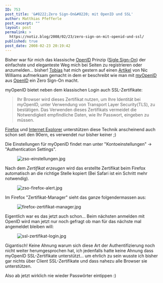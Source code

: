 ```yaml
---
ID: 753
post_title: '&#8222;Zero Sign-On&#8220; mit OpenID und SSL'
author: Matthias Pfefferle
post_excerpt: ""
layout: post
permalink: >
  https://notiz.blog/2008/02/23/zero-sign-on-mit-openid-und-ssl/
published: true
post_date: 2008-02-23 20:19:42
---
```

<!-- wp:paragraph -->
<p>Bisher war für mich das klassische <a href="http://www.openid.net">OpenID</a> Prinzip (<a href="http://de.wikipedia.org/wiki/Single_Sign-On">Sigle Sign-On</a>) der einfachste und eleganteste Weg mich bei Seiten zu registrieren oder anzumelden... bisher! <a href="http://blog.cruisr.de/">Tobias</a> hat mich gestern auf einen <a href="http://drnicwilliams.com/2008/02/22/zero-sign-on-with-client-certificates/">Artikel</a> von Nic Williams aufmerksam gemacht in dem er beschreibt wie man mit <a href="http://myopenid.com">myOpenID</a> aus <a href="http://openid.net">OpenID</a> ein Zero Sign-On macht.</p>
<!-- /wp:paragraph -->

<!-- wp:paragraph -->
<p>myOpenID bietet neben dem klassischen Login auch SSL-Zertifikate:</p>
<!-- /wp:paragraph -->

<!-- wp:quote -->
<blockquote class="wp-block-quote">
	<p>Ihr Browser wird dieses Zertifikat nutzen, um Ihre Identität bei myOpenID, unter Verwendung von Transport Layer Security(TLS), zu bestätigen. Das Verwenden dieses Zertifikats vermeidet die Notwendigkeit empfindliche Daten, wie Ihr Passwort, eingeben zu müssen.</p>
</blockquote>
<!-- /wp:quote -->

<!-- wp:paragraph -->
<p><a href="http://www.mozilla.com/">Firefox</a> und <a href="http://www.microsoft.com/germany/windows/products/winfamily/ie/default.mspx">Internet Explorer</a> unterstützen diese Technik anscheinend auch schon seit den 90ern, es verwendet nur bisher keiner ;)</p>
<!-- /wp:paragraph -->

<!-- wp:paragraph -->
<p>Die Einstellungen für myOpenID findet man unter "Kontoeinstellungen" -> "Authentication Settings".</p>
<!-- /wp:paragraph -->

<!-- wp:image {"align":"center"} -->
<figure class="wp-block-image aligncenter"><img src="https://notiz.blog/wp-content/uploads/2008/02/zso-einstellungen.jpg" alt="zso-einstellungen.jpg" /></figure>
<!-- /wp:image -->

<!-- wp:paragraph -->
<p>Nach dem <em>Zertifikat erzeugen</em> wird das erstellte Zertifikat beim Firefox automatisch an die richtige Stelle kopiert (Bei Safari ist ein Schritt mehr notwendig).</p>
<!-- /wp:paragraph -->

<!-- wp:image {"align":"center"} -->
<figure class="wp-block-image aligncenter"><img src="https://notiz.blog/wp-content/uploads/2008/02/zso-firefox-alert.jpg" alt="zso-firefox-alert.jpg" /></figure>
<!-- /wp:image -->

<!-- wp:paragraph -->
<p>Im Firefox "Zertifikat-Manager" sieht das ganze folgendermassen aus:</p>
<!-- /wp:paragraph -->

<!-- wp:image {"align":"center"} -->
<figure class="wp-block-image aligncenter"><img src="https://notiz.blog/wp-content/uploads/2008/02/firefox-zertifikat-manager.jpg" alt="firefox-zertifikat-manager.jpg" /></figure>
<!-- /wp:image -->

<!-- wp:paragraph -->
<p>Eigentlich war es das jetzt auch schon... Beim nächsten anmelden mit OpenID wird man jetzt nur noch gefragt ob man für das nächste mal angemeldet bleiben will:</p>
<!-- /wp:paragraph -->

<!-- wp:image {"align":"center"} -->
<figure class="wp-block-image aligncenter"><img src="https://notiz.blog/wp-content/uploads/2008/02/ssl-zertifikat-login.jpg" alt="ssl-zertifikat-login.jpg" /></figure>
<!-- /wp:image -->

<!-- wp:paragraph -->
<p>Gigantisch! Keine Ahnung warum sich diese Art der Authentifizierung noch nicht weiter herumgesprochen hat, ich jedenfalls hatte keine Ahnung dass myOpenID SSL-Zertifikate unterstützt... um ehrlich zu sein wusste ich bisher gar nichts über Client SSL-Zertifikate und dass nahezu alle Browser sie unterstützen.</p>
<!-- /wp:paragraph -->

<!-- wp:paragraph -->
<p>Also ab jetzt wirklich nie wieder Passwörter eintippen :)</p>
<!-- /wp:paragraph -->